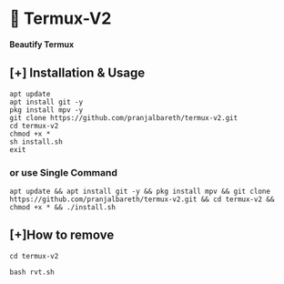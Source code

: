 # 🦄 Termux-V2
#### Beautify Termux 

## [+] Installation & Usage
```
apt update
apt install git -y
pkg install mpv -y
git clone https://github.com/pranjalbareth/termux-v2.git
cd termux-v2
chmod +x *
sh install.sh
exit
```
### or use Single Command
```
apt update && apt install git -y && pkg install mpv && git clone  https://github.com/pranjalbareth/termux-v2.git && cd termux-v2 && chmod +x * && ./install.sh
```
## [+]How to remove 
```
cd termux-v2

bash rvt.sh
```
